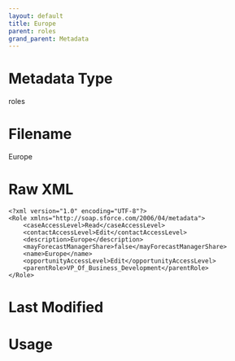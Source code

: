 ```yaml
---
layout: default
title: Europe
parent: roles
grand_parent: Metadata
---
```

# Metadata Type
roles


# Filename 
Europe


# Raw XML
```
<?xml version="1.0" encoding="UTF-8"?>
<Role xmlns="http://soap.sforce.com/2006/04/metadata">
    <caseAccessLevel>Read</caseAccessLevel>
    <contactAccessLevel>Edit</contactAccessLevel>
    <description>Europe</description>
    <mayForecastManagerShare>false</mayForecastManagerShare>
    <name>Europe</name>
    <opportunityAccessLevel>Edit</opportunityAccessLevel>
    <parentRole>VP_Of_Business_Development</parentRole>
</Role>
```


# Last Modified


# Usage
